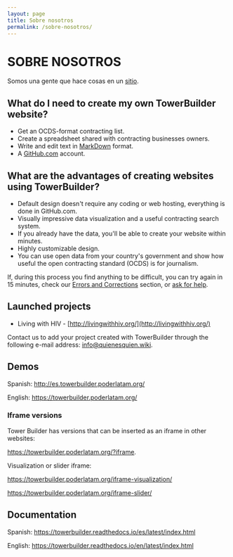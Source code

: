 ```yaml
---
layout: page
title: Sobre nosotros
permalink: /sobre-nosotros/
---
```


# SOBRE NOSOTROS

Somos una gente que hace cosas en un [sitio](https://www.maldita.es).

## What do I need to create my own TowerBuilder website?

- Get an OCDS-format contracting list.
- Create a spreadsheet shared with contracting businesses owners.
- Write and edit text in [MarkDown](https://guides.github.com/features/mastering-markdown/) format.
- A [GitHub.com](https://github.com/) account.

## What are the advantages of creating websites using TowerBuilder?

- Default design doesn't require any coding or web hosting, everything is done in GitHub.com.
- Visually impressive data visualization and a useful contracting search system.
- If you already have the data, you'll be able to create your website within minutes.
- Highly customizable design.
- You can use open data from your country's government and show how useful the open contracting standard (OCDS) is for journalism.

If, during this process you find anything to be difficult, you can try again in 15 minutes, check our [Errors and Corrections](https://towerbuilder.readthedocs.io/en/latest/C3/Seccion1.html) section, or [ask for help](https://towerbuilder.readthedocs.io/en/latest/C3/Seccion1.html#i-have-another-issue).

## Launched projects

- Living with HIV - [http://livingwithhiv.org/](http://livingwithhiv.org/)

Contact us to add your project created with TowerBuilder through the following e-mail address: <info@quienesquien.wiki>.

## Demos

Spanish: <http://es.towerbuilder.poderlatam.org/>

English: <https://towerbuilder.poderlatam.org/>

### Iframe versions

Tower Builder has versions that can be inserted as an iframe in other websites: 

<https://towerbuilder.poderlatam.org/?iframe>.

Visualization or slider iframe:

<https://towerbuilder.poderlatam.org/iframe-visualization/>

<https://towerbuilder.poderlatam.org/iframe-slider/>

## Documentation

Spanish: <https://towerbuilder.readthedocs.io/es/latest/index.html>

English: <https://towerbuilder.readthedocs.io/en/latest/index.html>
